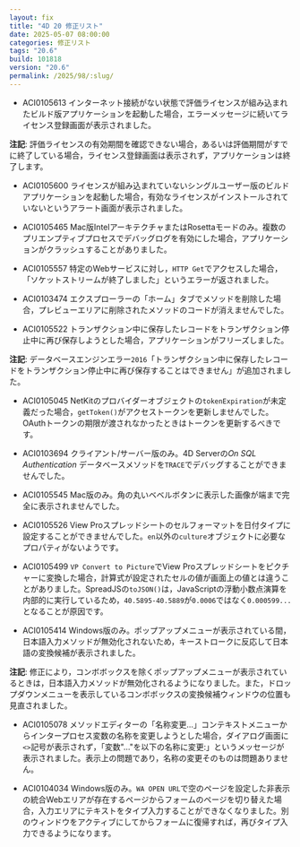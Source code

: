 ```yaml
---
layout: fix
title: "4D 20 修正リスト"
date: 2025-05-07 08:00:00
categories: 修正リスト
tags: "20.6"
build: 101818
version: "20.6"
permalink: /2025/98/:slug/
---
```


* ACI0105613 インターネット接続がない状態で評価ライセンスが組み込まれたビルド版アプリケーションを起動した場合，エラーメッセージに続いてライセンス登録画面が表示されました。

**注記**: 評価ライセンスの有効期間を確認できない場合，あるいは評価期間がすでに終了している場合，ライセンス登録画面は表示されず，アプリケーションは終了します。

* ACI0105600 ライセンスが組み込まれていないシングルユーザー版のビルドアプリケーションを起動した場合，有効なライセンスがインストールされていないというアラート画面が表示されました。

* ACI0105465 Mac版IntelアーキテクチャまたはRosettaモードのみ。複数のプリエンプティブプロセスでデバッグログを有効にした場合，アプリケーションがクラッシュすることがありました。

* ACI0105557 特定のWebサービスに対し，`HTTP Get`でアクセスした場合，「ソケットストリームが終了しました」というエラーが返されました。

* ACI0103474 エクスプローラーの「ホーム」タブでメソッドを削除した場合，プレビューエリアに削除されたメソッドのコードが消えませんでした。

* ACI0105522 トランザクション中に保存したレコードをトランザクション停止中に再び保存しようとした場合，アプリケーションがフリーズしました。

**注記**: データベースエンジンエラー`2016`「トランザクション中に保存したレコードをトランザクション停止中に再び保存することはできません」が追加されました。

* ACI0105045 NetKitのプロバイダーオブジェクトの`tokenExpiration`が未定義だった場合，`getToken()`がアクセストークンを更新しませんでした。OAuthトークンの期限が渡されなかったときはトークンを更新するべきです。

* ACI0103694 クライアント/サーバー版のみ。4D Serverの*On SQL Authentication* データベースメソッドを`TRACE`でデバッグすることができませんでした。

* ACI0105545 Mac版のみ。角の丸いベベルボタンに表示した画像が端まで完全に表示されませんでした。

* ACI0105526 View Proスプレッドシートのセルフォーマットを日付タイプに設定することができませんでした。`en`以外の`culture`オブジェクトに必要なプロパティがないようです。

* ACI0105499 `VP Convert to Picture`でView Proスプレッドシートをピクチャーに変換した場合，計算式が設定されたセルの値が画面上の値とは違うことがありました。SpreadJSの`toJSON()`は，JavaScriptの浮動小数点演算を内部的に実行しているため，`40.5895-40.5889`が`0.0006`ではなく`0.000599...`となることが原因です。

* ACI0105414 Windows版のみ。ポップアップメニューが表示されている間，日本語入力メソッドが無効化されないため，キーストロークに反応して日本語の変換候補が表示されました。

**注記**: 修正により，コンボボックスを除くポップアップメニューが表示されているときは，日本語入力メソッドが無効化されるようになりました。また，ドロップダウンメニューを表示しているコンボボックスの変換候補ウィンドウの位置も見直されました。

* ACI0105078 メソッドエディターの「名称変更…」コンテキストメニューからインタープロセス変数の名称を変更しようとした場合，ダイアログ画面に`<>`記号が表示されず，「変数"…"を以下の名称に変更:」というメッセージが表示されました。表示上の問題であり，名称の変更そのものは問題ありません。

* ACI0104034 Windows版のみ。`WA OPEN URL`で空のページを設定した非表示の統合Webエリアが存在するページからフォームのページを切り替えた場合，入力エリアにテキストをタイプ入力することができなくなりました。別のウィンドウをアクティブにしてからフォームに復帰すれば，再びタイプ入力できるようになります。
